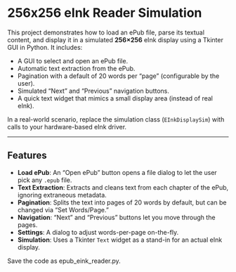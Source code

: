 # 256x256 eInk Reader Simulation

This project demonstrates how to load an ePub file, parse its textual content, and display it in a simulated **256×256** eInk display using a Tkinter GUI in Python. It includes:

- A GUI to select and open an ePub file.
- Automatic text extraction from the ePub.
- Pagination with a default of 20 words per “page” (configurable by the user).
- Simulated “Next” and “Previous” navigation buttons.
- A quick text widget that mimics a small display area (instead of real eInk).

In a real-world scenario, replace the simulation class (`EInkDisplaySim`) with calls to your hardware-based eInk driver.

---

## Features

- **Load ePub**: An “Open ePub” button opens a file dialog to let the user pick any `.epub` file.  
- **Text Extraction**: Extracts and cleans text from each chapter of the ePub, ignoring extraneous metadata.  
- **Pagination**: Splits the text into pages of 20 words by default, but can be changed via “Set Words/Page.”  
- **Navigation**: “Next” and “Previous” buttons let you move through the pages.  
- **Settings**: A dialog to adjust words-per-page on-the-fly.  
- **Simulation**: Uses a Tkinter `Text` widget as a stand-in for an actual eInk display.

Save the code as epub_eink_reader.py.

